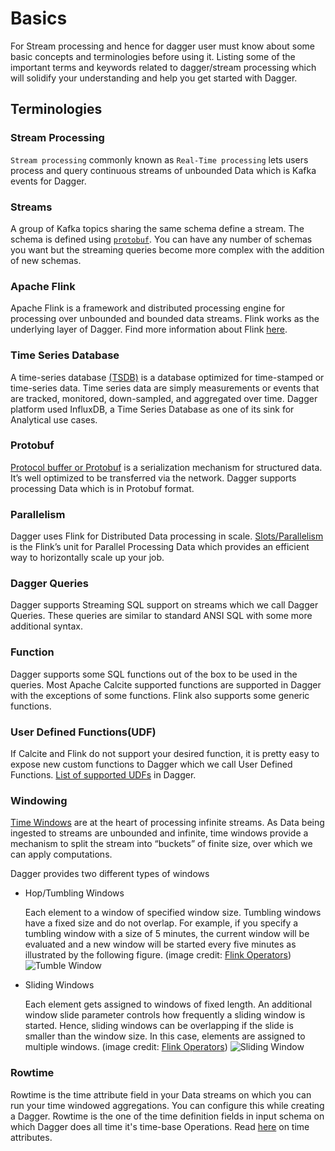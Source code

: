 # Basics

For Stream processing and hence for dagger user must know about some basic concepts and terminologies before using it. Listing some of the important terms and keywords related to dagger/stream processing which will solidify your understanding and help you get started with Dagger.

## Terminologies

### Stream Processing

`Stream processing` commonly known as `Real-Time processing` lets users process and query continuous streams of unbounded Data which is Kafka events for Dagger.

### Streams

A group of Kafka topics sharing the same schema define a stream. The schema is defined using [`protobuf`](https://developers.google.com/protocol-buffers). You can have any number of schemas you want but the streaming queries become more complex with the addition of new schemas.

### Apache Flink

Apache Flink is a framework and distributed processing engine for processing over unbounded and bounded data streams. Flink works as the underlying layer of Dagger. Find more information about Flink [here](https://flink.apache.org/).

### Time Series Database

A time-series database [(TSDB)](https://www.influxdata.com/time-series-database/) is a database optimized for time-stamped or time-series data. Time series data are simply measurements or events that are tracked, monitored, down-sampled, and aggregated over time. Dagger platform used InfluxDB, a Time Series Database as one of its sink for Analytical use cases.

### Protobuf

[Protocol buffer or Protobuf](https://developers.google.com/protocol-buffers) is a serialization mechanism for structured data. It’s
well optimized to be transferred via the network. Dagger supports processing Data which is in Protobuf format.

### Parallelism

Dagger uses Flink for Distributed Data processing in scale. [Slots/Parallelism](https://ci.apache.org/projects/flink/flink-docs-release-1.9/dev/parallel.html) is the Flink’s unit for Parallel Processing Data which provides an efficient way to horizontally scale up your job.

### Dagger Queries

Dagger supports Streaming SQL support on streams which we call Dagger Queries. These queries are similar to standard ANSI SQL with some more additional syntax.

### Function

Dagger supports some SQL functions out of the box to be used in the queries. Most Apache Calcite supported functions are supported in Dagger with the exceptions of some functions. Flink also supports some generic functions.

### User Defined Functions(UDF)

If Calcite and Flink do not support your desired function, it is pretty easy to expose new custom functions to Dagger which we call User Defined Functions. [List of supported UDFs](docs/../../reference/udfs.md) in Dagger.

### Windowing

[Time Windows](https://flink.apache.org/news/2015/12/04/Introducing-windows.html) are at the heart of processing infinite streams. As Data being ingested to streams are unbounded and infinite, time windows provide a mechanism to split the stream into “buckets” of finite size, over which we can apply computations.

Dagger provides two different types of windows

- Hop/Tumbling Windows

  Each element to a window of specified window size. Tumbling windows have a fixed size and do not overlap. For example, if you specify a tumbling window with a size of 5 minutes, the current window will be evaluated and a new window will be started every five minutes as illustrated by the following figure. (image credit: [Flink Operators](https://ci.apache.org/projects/flink/flink-docs-release-1.9/dev/stream/operators/windows.html))
  ![Tumble Window](/img/tumble.png)

- Sliding Windows

  Each element gets assigned to windows of fixed length. An additional window slide parameter controls how frequently a sliding window is started. Hence, sliding windows can be overlapping if the slide is smaller than the window size. In this case, elements are assigned to multiple windows. (image credit: [Flink Operators](https://ci.apache.org/projects/flink/flink-docs-release-1.9/dev/stream/operators/windows.html))
  ![Sliding Window](/img/sliding.png)

### Rowtime

Rowtime is the time attribute field in your Data streams on which you can run your time windowed aggregations. You can configure this while creating a Dagger. Rowtime is the one of the time definition fields in input schema on which Dagger does all time it's time-base Operations. Read [here](https://ci.apache.org/projects/flink/flink-docs-release-1.9/zh/dev/table/streaming/time_attributes.html) on time attributes.
